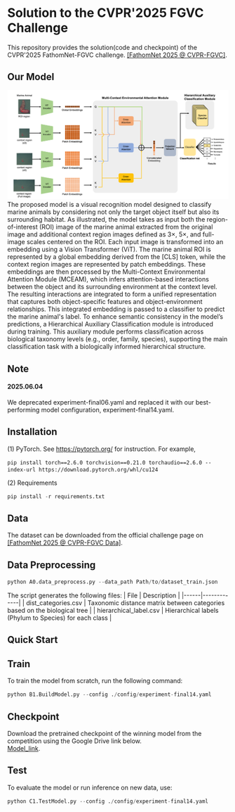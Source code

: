 # Solution to the CVPR'2025 FGVC Challenge
This repository provides the solution(code and checkpoint) of the CVPR'2025 FathomNet-FGVC challenge.
[[FathomNet 2025 @ CVPR-FGVC]](https://www.kaggle.com/competitions/fathomnet-2025/overview). 

## Our Model 
![Figure1.jpg](figure/Figure1.jpg)
The proposed model is a visual recognition model designed to classify marine animals by considering not only the target object itself but also its surrounding habitat. As illustrated, the model takes as input both the region-of-interest (ROI) image of the marine animal extracted from the original image and additional context region images defined as 3×, 5×, and full-image scales centered on the ROI. Each input image is transformed into an embedding using a Vision Transformer (ViT). The marine animal ROI is represented by a global embedding derived from the [CLS] token, while the context region images are represented by patch embeddings.
These embeddings are then processed by the Multi-Context Environmental Attention Module (MCEAM), which infers attention-based interactions between the object and its surrounding environment at the context level. The resulting interactions are integrated to form a unified representation that captures both object-specific features and object-environment relationships. This integrated embedding is passed to a classifier to predict the marine animal's label.
To enhance semantic consistency in the model’s predictions, a Hierarchical Auxiliary Classification module is introduced during training. This auxiliary module performs classification across biological taxonomy levels (e.g., order, family, species), supporting the main classification task with a biologically informed hierarchical structure.


## Note
#### 2025.06.04
We deprecated experiment-final06.yaml and replaced it with our best-performing model configuration, experiment-final14.yaml.

## Installation
(1) PyTorch. See https://pytorch.org/ for instruction. For example,
```
pip install torch==2.6.0 torchvision==0.21.0 torchaudio==2.6.0 --index-url https://download.pytorch.org/whl/cu124
```
(2) Requirements
```python
pip install -r requirements.txt
```

## Data
The dataset can be downloaded from the official challenge page on [[FathomNet 2025 @ CVPR-FGVC Data]](https://www.kaggle.com/competitions/fathomnet-2025/data).

## Data Preprocessing
```python
python A0.data_preprocess.py --data_path Path/to/dataset_train.json
```
The script generates the following files:
| File | Description |
|------|-------------|
| dist_categories.csv | Taxonomic distance matrix between categories based on the biological tree |
| hierarchical_label.csv | Hierarchical labels (Phylum to Species) for each class |

## Quick Start
## Train
To train the model from scratch, run the following command:
```python
python B1.BuildModel.py --config ./config/experiment-final14.yaml
```
## Checkpoint
Download the pretrained checkpoint of the winning model from the competition using the Google Drive link below.   
[Model_link](https://drive.google.com/drive/u/1/folders/1JF5B51CRUr-J_S2GoC-i5D-UmYCXClDk).
## Test
To evaluate the model or run inference on new data, use:
```python
python C1.TestModel.py --config ./config/experiment-final14.yaml
```
